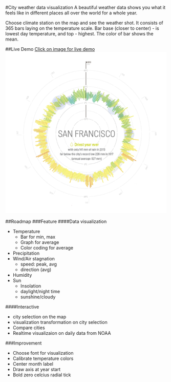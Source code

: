 #City weather data visualization
A beautiful weather data shows you what it feels like in different places all over the world for a whole year.

Choose climate station on the map and see the weather shot. It consists of 365 bars laying on the temperature scale. Bar base (closer to center) - is lowest day temperature, and top - highest. The color of bar shows the mean.

##Live Demo
[Click on image for live demo ![Live demo](https://raw.githubusercontent.com/Dmitra/cityweather/master/snapshot/sanfrancisco.jpg)](http://dmitra.com/vis/cityweather)

##Roadmap
###Feature
####Data visualization
  * Temperature
    * Bar for min, max
    * Graph for average
    * Color coding for average
  * Precipitation
  * Wind/Air stagnation
    * speed: peak, avg
    * direction (avg) 
  * Humidity
  * Sun
    * Insolation
    * daylight/night time
    * sunshine/cloudy

####Interactive
  * city selection on the map
  * visualization transformation on city selection
  * Compare cities
  * Realtime visualizaion on daily data from NOAA

###Improvement
  * Choose font for visualization
  * Calibrate temperature colors
  * Center month label
  * Draw axis at year start
  * Bold zero celcius radial tick

